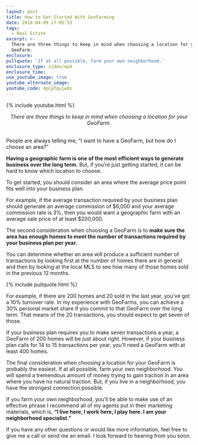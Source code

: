 ```yaml
---
layout: post
title: How to Get Started With GeoFarming
date: 2018-04-09 17:05:53
tags:
  - Real Estate
excerpt: >-
  There are three things to keep in mind when choosing a location for your
  GeoFarm.
enclosure:
pullquote: 'If at all possible, farm your own neighborhood.'
enclosure_type: video/mp4
enclosure_time:
use_youtube_image: true
youtube_alternate_image:
youtube_code: 4pCpTqujwQs
---
```


{% include youtube.html %}

<center><em>There are three things to keep in mind when choosing a location for your GeoFarm.</em></center>

<center>&nbsp;</center>

People are always telling me, “I want to have a GeoFarm, but how do I choose an area?”

**Having a geographic farm is one of the most efficient ways to generate business over the long term.** But, if you’re just getting started, it can be hard to know which location to choose.

To get started, you should consider an area where the average price point fits well into your business plan.

For example, if the average transaction required by your business plan should generate an average commission of $6,000 and your average commission rate is 3%, then you would want a geographic farm with an average sale price of at least $200,000.

The second consideration when choosing a GeoFarm is to **make sure the area has enough homes to meet the number of transactions required by your business plan per year.**

You can determine whether an area will produce a sufficient number of transactions by looking first at the number of homes there are in general and then by looking at the local MLS to see how many of those homes sold in the previous 12 months.

{% include pullquote.html %}

For example, if there are 200 homes and 20 sold in the last year, you’ve got a 10% turnover rate. In my experience with GeoFarms, you can achieve a 30% personal market share if you commit to that GeoFarm over the long term. That means of the 20 transactions, you should expect to get seven of those.

If your business plan requires you to make seven transactions a year, a GeoFarm of 200 homes will be just about right. However, if your business plan calls for 14 to 15 transactions per year, you’ll need a GeoFarm with at least 400 homes.

The final consideration when choosing a location for your GeoFarm is probably the easiest. If at all possible, farm your own neighborhood. You will spend a tremendous amount of money trying to gain traction in an area where you have no natural traction. But, if you live in a neighborhood, you have the strongest connection possible.

If you farm your own neighborhood, you’ll be able to make use of an effective phrase I recommend all of my agents put in their marketing materials, which is, **“I live here, I work here, I play here. I am your neighborhood specialist.”**

If you have any other questions or would like more information, feel free to give me a call or send me an email. I look forward to hearing from you soon.<br>